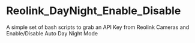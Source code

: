 # Reolink_DayNight_Enable_Disable
A simple set of bash scripts to grab an API Key from Reolink Cameras and Enable/Disable Auto Day Night Mode

